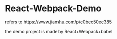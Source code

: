 # React-Webpack-Demo

refers to https://www.jianshu.com/p/c0bec50ec385

the demo project is made by React+Webpack+babel
